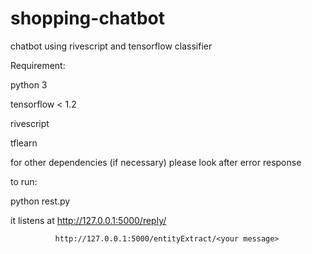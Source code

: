 # shopping-chatbot
chatbot using rivescript and tensorflow classifier

Requirement:

python 3

tensorflow < 1.2

rivescript

tflearn

for other  dependencies (if necessary) please look after error response


to run:

python rest.py

it listens at http://127.0.0.1:5000/reply/<your message>
  
              http://127.0.0.1:5000/entityExtract/<your message>
  
